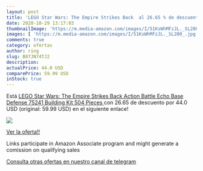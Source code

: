 ```yaml
---
layout: post
title: 'LEGO Star Wars: The Empire Strikes Back  al 26.65 % de descuento'
date: 2020-10-29 13:17:03
thumbnailImage: 'https://m.media-amazon.com/images/I/51KsWhMFzJL._SL200_.jpg'
images: [ 'https://m.media-amazon.com/images/I/51KsWhMFzJL._SL200_.jpg' ]
comments: true
category: ofertas
author: ring
slug: B07JN74TJ2
description:
actualPrice: 44.0 USD
comparePrice: 59.99 USD
inStock: true
---
```


Está [LEGO Star Wars: The Empire Strikes Back Action Battle Echo Base Defense 75241 Building Kit  504 Pieces ](https://www.amazon.com/dp/B07JN74TJ2/?tag=tolees-20) con 26.65 de descuento por 44.0 USD (original: 59.99 USD) en el siguiente enlace!

[![](https://m.media-amazon.com/images/I/51KsWhMFzJL._SL200_.jpg)](https://www.amazon.com/dp/B07JN74TJ2/?tag=tolees-20)

[Ver la oferta!!](https://www.amazon.com/dp/B07JN74TJ2/?tag=tolees-20)

Links participate in Amazon Associate program and might generate a comission on qualifying sales

[Consulta otras ofertas en nuestro canal de telegram](https://t.me/s/ofertas25)
